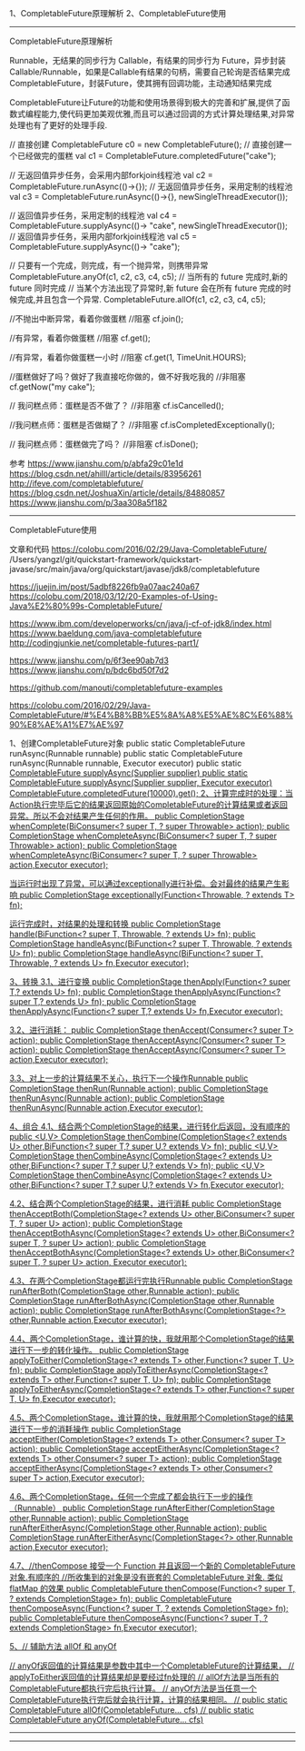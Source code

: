 
1、CompletableFuture原理解析
2、CompletableFuture使用


---------------------------------------------------------------------------------------------------------------------
CompletableFuture原理解析



Runnable，无结果的同步行为
Callable，有结果的同步行为
Future，异步封装Callable/Runnable，如果是Callable有结果的句柄，需要自己轮询是否结果完成
CompletableFuture，封装Future，使其拥有回调功能，主动通知结果完成


CompletableFuture让Future的功能和使用场景得到极大的完善和扩展,提供了函数式编程能力,使代码更加美观优雅,而且可以通过回调的方式计算处理结果,对异常处理也有了更好的处理手段.




// 直接创建
CompletableFuture c0 = new CompletableFuture();
// 直接创建一个已经做完的蛋糕
val c1 = CompletableFuture.completedFuture("cake");

// 无返回值异步任务，会采用内部forkjoin线程池
val c2 = CompletableFuture.runAsync(()->{});
// 无返回值异步任务，采用定制的线程池
val c3 = CompletableFuture.runAsync(()->{}, newSingleThreadExecutor());

// 返回值异步任务，采用定制的线程池
val c4 = CompletableFuture.supplyAsync(()-> "cake", newSingleThreadExecutor());
// 返回值异步任务，采用内部forkjoin线程池
val c5 = CompletableFuture.supplyAsync(()-> "cake");

// 只要有一个完成，则完成，有一个抛异常，则携带异常
CompletableFuture.anyOf(c1, c2, c3, c4, c5);
// 当所有的 future 完成时,新的 future 同时完成
// 当某个方法出现了异常时,新 future 会在所有 future 完成的时候完成,并且包含一个异常.
CompletableFuture.allOf(c1, c2, c3, c4, c5);



//不抛出中断异常，看着你做蛋糕
//阻塞
cf.join();

//有异常，看着你做蛋糕
//阻塞
cf.get();

//有异常，看着你做蛋糕一小时
//阻塞
cf.get(1, TimeUnit.HOURS);

//蛋糕做好了吗？做好了我直接吃你做的，做不好我吃我的
//非阻塞
cf.getNow("my cake");

// 我问糕点师：蛋糕是否不做了？
//非阻塞
cf.isCancelled();

//我问糕点师：蛋糕是否做糊了？
//非阻塞
cf.isCompletedExceptionally();

// 我问糕点师：蛋糕做完了吗？
//非阻塞
cf.isDone();


参考
https://www.jianshu.com/p/abfa29c01e1d
https://blog.csdn.net/ahilll/article/details/83956261
http://ifeve.com/completablefuture/
https://blog.csdn.net/JoshuaXin/article/details/84880857
https://www.jianshu.com/p/3aa308a5f182



---------------------------------------------------------------------------------------------------------------------
CompletableFuture使用


文章和代码
https://colobu.com/2016/02/29/Java-CompletableFuture/
/Users/yangzl/git/quickstart-framework/quickstart-javase/src/main/java/org/quickstart/javase/jdk8/completablefuture

https://juejin.im/post/5adbf8226fb9a07aac240a67
https://colobu.com/2018/03/12/20-Examples-of-Using-Java%E2%80%99s-CompletableFuture/

https://www.ibm.com/developerworks/cn/java/j-cf-of-jdk8/index.html
https://www.baeldung.com/java-completablefuture
http://codingjunkie.net/completable-futures-part1/

https://www.jianshu.com/p/6f3ee90ab7d3
https://www.jianshu.com/p/bdc6bd50f7d2

https://github.com/manouti/completablefuture-examples

https://colobu.com/2016/02/29/Java-CompletableFuture/#%E4%B8%BB%E5%8A%A8%E5%AE%8C%E6%88%90%E8%AE%A1%E7%AE%97


1、创建CompletableFuture对象
  public static CompletableFuture<Void> runAsync(Runnable runnable)
  public static CompletableFuture<Void> runAsync(Runnable runnable, Executor executor)
  public static <U> CompletableFuture<U> supplyAsync(Supplier<U> supplier)
  public static <U> CompletableFuture<U> supplyAsync(Supplier<U> supplier, Executor executor)
  CompletableFuture.completedFuture(10000).get();
2、计算完成时的处理：当Action执行完毕后它的结果返回原始的CompletableFuture的计算结果或者返回异常。所以不会对结果产生任何的作用。
  public CompletionStage<T> whenComplete(BiConsumer<? super T, ? super Throwable> action);
  public CompletionStage<T> whenCompleteAsync(BiConsumer<? super T, ? super Throwable> action);
  public CompletionStage<T> whenCompleteAsync(BiConsumer<? super T, ? super Throwable> action,Executor executor);
  
 当运行时出现了异常，可以通过exceptionally进行补偿。会对最终的结果产生影响
     public CompletionStage<T> exceptionally(Function<Throwable, ? extends T> fn);
 
 运行完成时，对结果的处理和转换
  public <U> CompletionStage<U> handle(BiFunction<? super T, Throwable, ? extends U> fn);
  public <U> CompletionStage<U> handleAsync(BiFunction<? super T, Throwable, ? extends U> fn);
  public <U> CompletionStage<U> handleAsync(BiFunction<? super T, Throwable, ? extends U> fn,Executor executor);
  
3、转换
  3.1、进行变换
    public <U> CompletionStage<U> thenApply(Function<? super T,? extends U> fn);
    public <U> CompletionStage<U> thenApplyAsync(Function<? super T,? extends U> fn);
    public <U> CompletionStage<U> thenApplyAsync(Function<? super T,? extends U> fn,Executor executor);
    
  3.2、进行消耗：
    public CompletionStage<Void> thenAccept(Consumer<? super T> action);
    public CompletionStage<Void> thenAcceptAsync(Consumer<? super T> action);
    public CompletionStage<Void> thenAcceptAsync(Consumer<? super T> action,Executor executor);
    
  3.3、对上一步的计算结果不关心，执行下一个操作Runnable
    public CompletionStage<Void> thenRun(Runnable action);
    public CompletionStage<Void> thenRunAsync(Runnable action);
    public CompletionStage<Void> thenRunAsync(Runnable action,Executor executor);
    
  
    
4、组合
  4.1、结合两个CompletionStage的结果，进行转化后返回，没有顺序的
      public <U,V> CompletionStage<V> thenCombine(CompletionStage<? extends U> other,BiFunction<? super T,? super U,? extends V> fn);
      public <U,V> CompletionStage<V> thenCombineAsync(CompletionStage<? extends U> other,BiFunction<? super T,? super U,? extends V> fn);
      public <U,V> CompletionStage<V> thenCombineAsync(CompletionStage<? extends U> other,BiFunction<? super T,? super U,? extends V> fn,Executor executor);
      
  4.2、结合两个CompletionStage的结果，进行消耗
    public <U> CompletionStage<Void> thenAcceptBoth(CompletionStage<? extends U> other,BiConsumer<? super T, ? super U> action);
    public <U> CompletionStage<Void> thenAcceptBothAsync(CompletionStage<? extends U> other,BiConsumer<? super T, ? super U> action);
    public <U> CompletionStage<Void> thenAcceptBothAsync(CompletionStage<? extends U> other,BiConsumer<? super T, ? super U> action,     Executor executor);
    
  4.3、在两个CompletionStage都运行完执行Runnable
    public CompletionStage<Void> runAfterBoth(CompletionStage<?> other,Runnable action);
    public CompletionStage<Void> runAfterBothAsync(CompletionStage<?> other,Runnable action);
    public CompletionStage<Void> runAfterBothAsync(CompletionStage<?> other,Runnable action,Executor executor);
    
  4.4、两个CompletionStage，谁计算的快，我就用那个CompletionStage的结果进行下一步的转化操作。
    public <U> CompletionStage<U> applyToEither(CompletionStage<? extends T> other,Function<? super T, U> fn);
    public <U> CompletionStage<U> applyToEitherAsync(CompletionStage<? extends T> other,Function<? super T, U> fn);
    public <U> CompletionStage<U> applyToEitherAsync(CompletionStage<? extends T> other,Function<? super T, U> fn,Executor executor);
  
  4.5、两个CompletionStage，谁计算的快，我就用那个CompletionStage的结果进行下一步的消耗操作
    public CompletionStage<Void> acceptEither(CompletionStage<? extends T> other,Consumer<? super T> action);
    public CompletionStage<Void> acceptEitherAsync(CompletionStage<? extends T> other,Consumer<? super T> action);
    public CompletionStage<Void> acceptEitherAsync(CompletionStage<? extends T> other,Consumer<? super T> action,Executor executor);
  
  4.6、两个CompletionStage，任何一个完成了都会执行下一步的操作（Runnable）
    public CompletionStage<Void> runAfterEither(CompletionStage<?> other,Runnable action);
    public CompletionStage<Void> runAfterEitherAsync(CompletionStage<?> other,Runnable action);
    public CompletionStage<Void> runAfterEitherAsync(CompletionStage<?> other,Runnable action,Executor executor);
    
  4.7、//thenCompose 接受一个 Function 并且返回一个新的 CompletableFuture 对象.有顺序的
     //所收集到的对象是没有嵌套的 CompletableFuture 对象. 类似 flatMap 的效果
     public <U> CompletableFuture<U> thenCompose(Function<? super T, ? extends CompletionStage<U>> fn);
     public <U> CompletableFuture<U> thenComposeAsync(Function<? super T, ? extends CompletionStage<U>> fn);
     public <U> CompletableFuture<U> thenComposeAsync(Function<? super T, ? extends CompletionStage<U>> fn,Executor executor);


5、// 辅助方法 allOf 和 anyOf

  // anyOf返回值的计算结果是参数中其中一个CompletableFuture的计算结果，
      // applyToEither返回值的计算结果却是要经过fn处理的
      // allOf方法是当所有的CompletableFuture都执行完后执行计算。
      // anyOf方法是当任意一个CompletableFuture执行完后就会执行计算，计算的结果相同。
      // public static CompletableFuture<Void> 	    allOf(CompletableFuture<?>... cfs)
      // public static CompletableFuture<Object> 	anyOf(CompletableFuture<?>... cfs)

---------------------------------------------------------------------------------------------------------------------





---------------------------------------------------------------------------------------------------------------------









